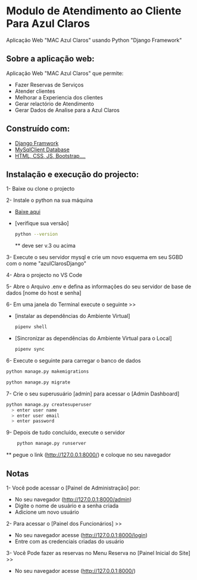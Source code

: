 # Modulo de Atendimento ao Cliente Para Azul Claros



Aplicação Web "MAC Azul Claros" usando Python "Django Framework"
## Sobre a aplicação web:

Aplicação Web "MAC Azul Claros" que permite:

- Fazer Reservas de Serviços
- Atender clientes
- Melhorar a Experiencia dos clientes
- Gerar relactório de Atendimento
- Gerar Dados de Analise para a Azul Claros


## Construído com:

- [Django Framwork](https://docs.djangoproject.com/en/)
- [MySqlClient Database](https://pypi.org/project/mysqlclient/)
- [HTML, CSS, JS, Bootstrap....](https://www.w3.org/)

## Instalação e execução do projecto:

1- Baixe ou clone o projecto


2- Instale o python na sua máquina

- [Baixe aqui](https://www.python.org/downloads/windows/)
- [verifique sua versão]

  ```bash
  python --version
  ```

  \*\* deve ser v.3 ou acima


3- Execute o seu servidor mysql e crie um novo esquema em seu SGBD com o nome "azulClarosDjango"

4- Abra o projecto no VS Code

5- Abre o Arquivo .env e defina as informações do seu servidor de base de dados [nome do host e senha]


6- Em uma janela do Terminal execute o seguinte >>

- [instalar as dependências do Ambiente Virtual]

  ````bash
  pipenv shell

- [Sincronizar as dependências do Ambiente Virtual para o Local]

  ````bash
  pipenv sync


6- Execute o seguinte para carregar o banco de dados
```bash
python manage.py makemigrations
```

```bash
python manage.py migrate
```

7- Crie o seu superusuário [admin] para acessar o [Admin Dashboard]

```bash
python manage.py createsuperuser
  > enter user name
  > enter user email
  > enter password
```

9- Depois de tudo concluído, execute o servidor

```bash
	python manage.py runserver
```

\*\* pegue o link (http://127.0.0.1:8000/) e coloque no seu navegador

## Notas

1- Você pode acessar o [Painel de Administração] por:

- No seu navegador (http://127.0.0.1:8000/admin)
- Digite o nome de usuário e a senha criada
- Adicione um novo usuário

2- Para acessar o [Painel dos Funcionários] >>

- No seu navegador acesse (http://127.0.0.1:8000/login)
- Entre com as credenciais criadas do usuário

3- Você Pode fazer as reservas no Menu Reserva no [Painel Inicial do Site] >>

- No seu navegador acesse (http://127.0.0.1:8000/)